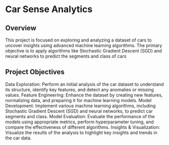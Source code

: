 # Car Sense Analytics
## Overview
This project is focused on exploring and analyzing a dataset of cars to uncover insights using advanced machine learning algorithms. The primary objective is to apply algorithms like Stochastic Gradient Descent (SGD) and neural networks to predict the segments and class of cars

## Project Objectives
Data Exploration: Perform an initial analysis of the car dataset to understand its structure, identify key features, and detect any anomalies or missing values.
Feature Engineering: Enhance the dataset by creating new features, normalizing data, and preparing it for machine learning models.
Model Development: Implement various machine learning algorithms, including Stochastic Gradient Descent (SGD) and neural networks, to predict car segments and class.
Model Evaluation: Evaluate the performance of the models using appropriate metrics, perform hyperparameter tuning, and compare the effectiveness of different algorithms.
Insights & Visualization: Visualize the results of the analysis to highlight key insights and trends in the car data.